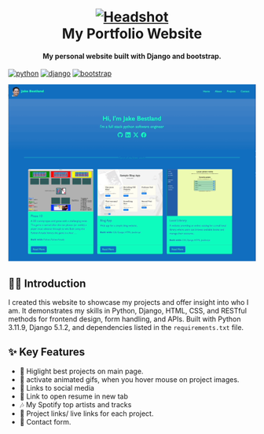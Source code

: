 <h1 align="center">
  <br>
  <a href="http://jake-bestland.xyz">
  <img src="./projects/static/projects/img/Headshots.png" alt="Headshot" width="200">
  </a>
  <br>
  My Portfolio Website
  <br>
</h1>

<h4 align="center">My personal website built with Django and bootstrap.</h4>

[![python](https://img.shields.io/badge/Python-3.11.9-1f425f.svg?logo=python)](https://www.python.org/)
[![django](https://img.shields.io/badge/Django-5.1.2-1f425f.svg?logo=django)](https://www.djangoproject.com/)
[![bootstrap](https://img.shields.io/badge/Bootstrap-5.3-1f425f.svg?logo=bootstrap)](https://getbootstrap.com/)



![screenshot](https://github.com/jake-bestland/django-portfolio-website/blob/main/media/images/gifs/Profile_website_gif.gif)

## 👋🏻 Introduction

I created this website to showcase my projects and offer insight into who I am. It demonstrates my skills in Python, Django, HTML, CSS, and RESTful methods for frontend design, form handling, and APIs. Built with Python 3.11.9, Django 5.1.2, and dependencies listed in the `requirements.txt` file.

## ✨ Key Features

* 🏅 Higlight best projects on main page.
* 💨 activate animated gifs, when you hover mouse on project images.
* 🔗 Links to social media
* 📎 Link to open resume in new tab
* 🎶 My Spotify top artists and tracks
* 🔗 Project links/ live links for each project.
* 📝 Contact form.

